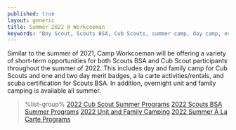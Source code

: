 ```yaml
---
published: true
layout: generic
title: Summer 2022 @ Workcoeman
keywords: "Boy Scout, Scouts BSA, Cub Scouts, summer camp, day camp, overview, Scouting, Summer 2022, Overnight Camping, Merit Badges"
---
```


Similar to the summer of 2021, Camp Workcoeman will be offering a variety of short-term opportunities for both Scouts BSA and Cub Scout participants throughout the summer of 2022. This includes day and family camp for Cub Scouts and one and two day merit badges, a la carte activities/rentals, and scuba certification for Scouts BSA. In addition, overnight unit and family camping is available all summer.

> %list-group%
> <a href="{{ site.url }}/cub-scouts/day-camp/" class="list-group-item">2022 Cub Scout Summer Programs</a>
> <a href="{{ site.url }}/scouts-bsa/summer-programs/" class="list-group-item">2022 Scouts BSA Summer Programs</a>
> <a href="{{ site.url }}/summer-camp/overnight-camping/" class="list-group-item">2022 Unit and Family Camping</a>
> <a href="{{ site.url }}/summer-camp/a-la-carte-programs/" class="list-group-item">2022 Summer À La Carte Programs</a>
